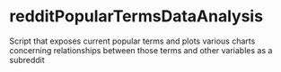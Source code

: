 # redditPopularTermsDataAnalysis
Script that exposes current popular terms and plots various charts concerning relationships between those terms and other variables as a subreddit
